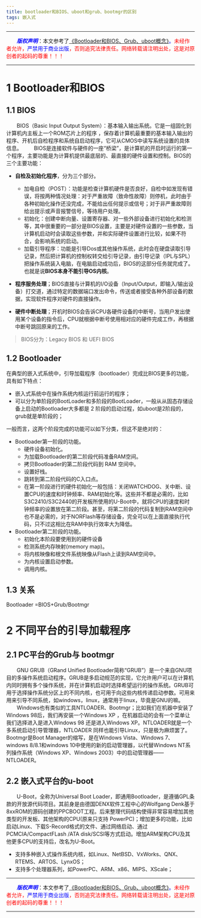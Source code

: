 ```yaml
---
title: bootloader和BIOS、uboot和grub、bootmgr的区别
tags: 嵌入式
---
```


------

&emsp;&emsp;<font color=blue>**_版权声明_**</font>：本文参考了<font color=blue>[《Bootloader和BIOS、Grub、uboot概念》](https://blog.csdn.net/JIA_GUOQIANG/article/details/53149314?locationNum=10&fps=1)。</font><font color=red>未经作者允许，<font color=blue>严禁用于商业出版</font>，否则追究法律责任。网络转载请注明出处，这是对原创者的起码的尊重！！！</font>

------

<style>table{word-break:initial;}</style>

# 1 Bootloader和BIOS
## 1.1 BIOS
&emsp;&emsp;BIOS（Basic Input Output System）：基本输入输出系统。它是一组固化到计算机内主板上一个ROM芯片上的程序 ，保存着计算机最重要的基本输入输出的程序、开机后自检程序和系统自启动程序，它可从CMOS中读写系统设置的具体信息。
&emsp;&emsp;BIOS是连接软件与硬件的一座“桥梁”，是计算机的开启时运行的第一个程序，主要功能是为计算机提供最底层的、最直接的硬件设置和控制。BIOS的三个主要功能：

* **自检及初始化程序**，分为三个部分。
  * 加电自检（POST）：功能是检查计算机硬件是否良好，自检中如发现有错误，将按两种情况处理：对于严重故障（致命性故障）则停机，此时由于各种初始化操作还没完成，不能给出任何提示或信号；对于非严重故障则给出提示或声音报警信号，等待用户处理。
  * 初始化：创建中断向量、设置寄存器、对一些外部设备进行初始化和检测等，其中很重要的一部分是BIOS设置，主要是对硬件设置的一些参数，当计算机启动时会读取这些参数，并和实际硬件设置进行比较，如果不符合，会影响系统的启动。
  * 加载引导程序：功能是引导Dos或其他操作系统，此时会在硬盘读取引导记录，然后把计算机的控制权转交给引导记录，由引导记录（IPL与SPL）把操作系统装入电脑，在电脑启动成功后，BIOS的这部分任务就完成了。也就是说**BIOS本身不能引导OS内核**。

* **程序服务处理**；BIOS直接与计算机的I/O设备（Input/Output，即输入/输出设备）打交道，通过特定的数据端口发出命令，传送或者接受各种外部设备的数据，实现软件程序对硬件的直接操作。

* **硬件中断处理**；开机时BIOS会告诉CPU各硬件设备的中断号，当用户发出使用某个设备的指令后，CPU就根据中断号使用相对应的硬件完成工作，再根据中断号跳回原来的工作。

>BIOS分为：Legacy BIOS 和 UEFI BIOS

## 1.2 Bootloader
在典型的嵌入式系统中，引导加载程序（bootloader）完成比BIOS更多的功能，具有如下特点：

* 嵌入式系统中在操作系统内核运行前运行的程序；
* 可以分为单阶段的BootLoader和多阶段的BootLoader，一般从从固态存储设备上启动的Bootloader大多都是 2 阶段的启动过程，如uboot是2阶段的，grub就是单阶段的；

一般而言，这两个阶段完成的功能可以如下分类，但这不是绝对的：

* Bootloader第一阶段的功能。
  * 硬件设备初始化。
  * 为加载Bootloader的第二阶段代码准备RAM空间。
  * 拷贝Bootloader的第二阶段代码到 RAM 空间中。
  * 设置好栈。
  * 跳转到第二阶段代码的C入口点。
  * 在第一阶段进行的硬件初始化一般包括：关闭WATCHDOG、关中断、设置CPU的速度和时钟频率、RAM初始化等。这些并不都是必需的，比如S3C2410/S3C2440的开发板所使用的U-Boot中，就将CPU的速度和时钟频率的设置放在第二阶段。甚至，将第二阶段的代码复制到RAM空间中也不是必需的，对于NORFlash等存储设备，完全可以在上面直接执行代码，只不过这相比在RAM中执行效率大为降低。
* Bootloader第二阶段的功能。
  * 初始化本阶段要使用到的硬件设备
  * 检测系统内存映射(memory map)。
  * 将内核映像和根文件系统映像从Flash上读到RAM空间中。
  * 为内核设置启动参数。
  * 调用内核。

## 1.3 关系
Bootloader =BIOS+Grub/Bootmgr


# 2 不同平台的引导加载程序
## 2.1 PC平台的Grub与 bootmgr
&emsp;&emsp;GNU GRUB（GRand Unified Bootloader简称“GRUB”）是一个来自GNU项目的多操作系统启动程序。GRUB是多启动规范的实现，它允许用户可以在计算机内同时拥有多个操作系统，并在计算机启动时选择希望运行的操作系统。GRUB可用于选择操作系统分区上的不同内核，也可用于向这些内核传递启动参数。可用来用来引导不同系统，如windows，linux，通常用于linux，毕竟是GNU的嘛。
&emsp;&emsp;Windows也有类似的工具NTLOADER、Bootmgr；比如我们在机器中安装了Windows 98后，我们再安装一个Windows XP ，在机器启动的会有一个菜单让我们选择进入是进入Windows 98 还是进入Windows XP。NTLOADER就是一个多系统启动引导管理器，NTLOADER 同样也能引导Linux，只是极为麻烦罢了。Bootmgr是Boot Manager的缩写，是在Windows Vista、Windows 7、windows 8/8.1和windows 10中使用的新的启动管理器，以代替Windows NT系列操作系统（Windows XP、Windows 2003）中的启动管理器——NTLOADER。

## 2.2 嵌入式平台的u-boot
&emsp;&emsp;U-Boot，全称为Universal Boot Loader，即通用Bootloader，是遵循GPL条款的开放源代码项目。其前身是由德国DENX软件工程中心的Wolfgang Denk基于8xxROM的源码创建的PPCBOOT工程。后来整理代码结构使得非常容易增加其他类型的开发板、其他架构的CPU(原来只支持 PowerPC)；增加更多的功能，比如启动Linux、下载S-Record格式的文件、通过网络启动、通过PCMCIA/CompactFLash /ATA disk/SCSI等方式启动。增加ARM架构CPU及其他更多CPU的支持后，改名为U-Boot。

* 支持多种嵌入式操作系统内核，如Linux、NetBSD、VxWorks、QNX、RTEMS、ARTOS、LynxOS；
* 支持多个处理器系列，如PowerPC、ARM、x86、MIPS、XScale；


------

&emsp;&emsp;<font color=blue>**_版权声明_**</font>：本文参考了<font color=blue>[《Bootloader和BIOS、Grub、uboot概念》](https://blog.csdn.net/JIA_GUOQIANG/article/details/53149314?locationNum=10&fps=1)。</font><font color=red>未经作者允许，<font color=blue>严禁用于商业出版</font>，否则追究法律责任。网络转载请注明出处，这是对原创者的起码的尊重！！！</font>

------
